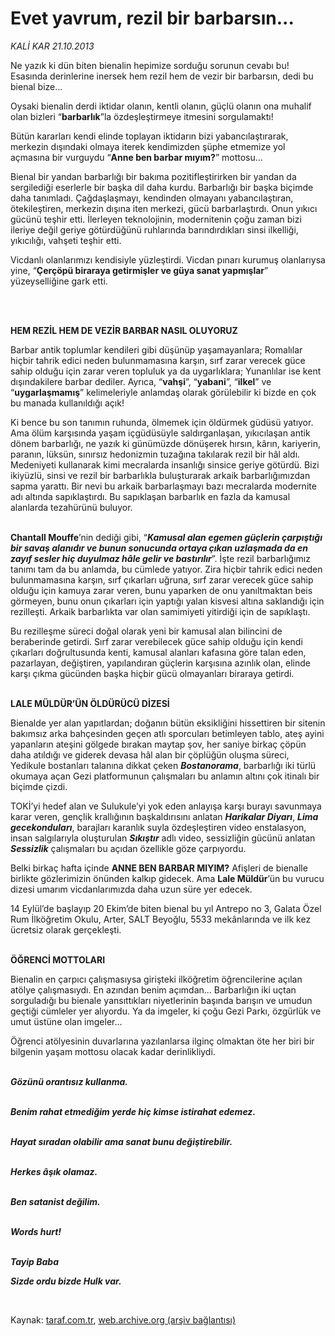 # Evet yavrum, rezil bir barbarsın...

*KALİ KAR 21.10.2013*

<div class="yazi"><p>Ne yazık ki dün biten bienalin hepimize sorduğu sorunun cevabı bu! Esasında derinlerine inersek hem rezil hem de vezir bir barbarsın, dedi bu bienal bize...</p>
<p>Oysaki bienalin derdi iktidar olanın, kentli olanın, güçlü olanın ona muhalif olan bizleri “<b>barbarlık</b>”la özdeşleştirmeye itmesini sorgulamaktı!</p>
<p>Bütün kararları kendi elinde toplayan iktidarın bizi yabancılaştırarak, merkezin dışındaki olmaya iterek kendimizden şüphe etmemize yol açmasına bir vurguydu “<b>Anne ben barbar mıyım?</b>” mottosu... </p>
<p>Bienal bir yandan barbarlığı bir bakıma pozitifleştirirken bir yandan da sergilediği eserlerle bir başka dil daha kurdu. Barbarlığı bir başka biçimde daha tanımladı. Çağdaşlaşmayı, kendinden olmayanı yabancılaştıran, ötekileştiren, merkezin dışına iten merkezi, gücü barbarlaştırdı. Onun yıkıcı gücünü teşhir etti. İlerleyen teknolojinin, modernitenin çoğu zaman bizi ileriye değil geriye götürdüğünü ruhlarında barındırdıkları sinsi ilkelliği, yıkıcılığı, vahşeti teşhir etti. </p>
<p>Vicdanlı olanlarımızı kendisiyle yüzleştirdi. Vicdan pınarı kurumuş olanlarıysa yine, “<b>Çerçöpü biraraya getirmişler ve güya sanat yapmışlar</b>” yüzeyselliğine gark etti. </p>
<p><i> </i></p>
<p><b><br/>HEM REZİL HEM DE VEZİR BARBAR NASIL OLUYORUZ</b></p>
<p>Barbar antik toplumlar kendileri gibi düşünüp yaşamayanlara; Romalılar hiçbir tahrik edici neden bulunmamasına karşın, sırf zarar verecek güce sahip olduğu için zarar veren topluluk ya da uygarlıklara; Yunanlılar ise kent dışındakilere barbar dediler. Ayrıca, “<b>vahşi</b>”, “<b>yabani</b>”, “<b>ilkel</b>” ve “<b>uygarlaşmamış</b>” kelimeleriyle anlamdaş olarak görülebilir ki bizde en çok bu manada kullanıldığı açık! </p>
<p>Ki bence bu son tanımın ruhunda, ölmemek için öldürmek güdüsü yatıyor. Ama ölüm karşısında yaşam içgüdüsüyle saldırganlaşan, yıkıcılaşan antik dönem barbarlığı, ne yazık ki günümüzde dönüşerek hırsın, kârın, kariyerin, paranın, lüksün, sınırsız hedonizmin tuzağına takılarak rezil bir hâl aldı. Medeniyeti kullanarak kimi mecralarda insanlığı sinsice geriye götürdü. Bizi ikiyüzlü, sinsi ve rezil bir barbarlıkla buluşturarak arkaik barbarlığımızdan sapma yarattı. Bir nevi bu arkaik barbarlaşmayı bazı mecralarda modernite adı altında sapıklaştırdı. Bu sapıklaşan barbarlık en fazla da kamusal alanlarda tezahürünü buluyor. </p>
<p><b><br/>Chantall Mouffe</b>’nin dediği gibi, “<b><i>Kamusal alan egemen güçlerin çarpıştığı bir savaş alanıdır ve bunun sonucunda ortaya çıkan uzlaşmada da en zayıf sesler hiç duyulmaz hâle gelir ve bastırılır</i></b>”. İşte rezil barbarlığımız tanımı tam da bu anlamda, bu cümlede yatıyor. Zira hiçbir tahrik edici neden bulunmamasına karşın, sırf çıkarları uğruna, sırf zarar verecek güce sahip olduğu için kamuya zarar veren, bunu yaparken de onu yanıltmaktan beis görmeyen, bunu onun çıkarları için yaptığı yalan kisvesi altına saklandığı için rezilleşti. Arkaik barbarlıkta var olan samimiyeti yitirdiği için de sapıklaştı. </p>
<p>Bu rezilleşme süreci doğal olarak yeni bir kamusal alan bilincini de beraberinde getirdi. Sırf zarar verebilecek güce sahip olduğu için kendi çıkarları doğrultusunda kenti, kamusal alanları kafasına göre talan eden, pazarlayan, değiştiren, yapılandıran güçlerin karşısına azınlık olan, elinde karşı çıkma gücünden başka hiçbir gücü olmayanları biraraya getirdi.</p>
<p><b><br/>LALE MÜLDÜR’ÜN ÖLDÜRÜCÜ DİZESİ</b></p>
<p>Bienalde yer alan yapıtlardan; doğanın bütün eksikliğini hissettiren bir sitenin bakımsız arka bahçesinden geçen atlı sporcuları betimleyen tablo, ateş ayini yapanların ateşini gölgede bırakan maytap şov, her saniye birkaç çöpün daha atıldığı ve giderek devasa hâl alan bir çöplüğün oluşma süreci, Yedikule bostanları talanına dikkat çeken <b><i>Bostanorama</i></b>, barbarlığı iki türlü okumaya açan Gezi platformunun çalışmaları bu anlamın altını çok itinalı bir biçimde çizdi.</p>
<p>TOKİ’yi hedef alan ve Sulukule’yi yok eden anlayışa karşı burayı savunmaya karar veren, gençlik krallığının başkaldırısını anlatan <b><i>Harikalar Diyarı</i></b>, <b><i>Lima gecekonduları</i></b>, barajları karanlık suyla özdeşleştiren video enstalasyon, insan salgılarıyla oluşturulan <b><i>Sıkıştır</i></b> adlı video, sessizliğin gücünü anlatan <b><i>Sessizlik</i></b> çalışmaları bu açıdan özellikle göze çarpıyordu. </p>
<p>Belki birkaç hafta içinde <b>ANNE BEN BARBAR MIYIM?</b> Afişleri de bienalle birlikte gözlerimizin önünden kalkıp gidecek. Ama <b>Lale Müldür</b>’ün bu vurucu dizesi umarım vicdanlarımızda daha uzun süre yer edecek.</p>
<p>14 Eylül’de başlayıp 20 Ekim’de biten bienal bu yıl Antrepo no 3, Galata Özel Rum İlköğretim Okulu, Arter, SALT Beyoğlu, 5533 mekânlarında ve ilk kez ücretsiz olarak gerçekleşti. </p>
<p><b><br/>ÖĞRENCİ MOTTOLARI</b></p>
<p>Bienalin en çarpıcı çalışmasıysa girişteki ilköğretim öğrencilerine açılan atölye çalışmasıydı. En azından benim açımdan... Barbarlığın iki uçtan sorguladığı bu bienale yansıttıkları niyetlerinin başında barışın ve umudun geçtiği cümleler yer alıyordu. Ya da imgeler, ki çoğu Gezi Parkı, özgürlük ve umut üstüne olan imgeler...</p>
<p>Öğrenci atölyesinin duvarlarına yazılanlarsa ilginç olmaktan öte her biri bir bilgenin yaşam mottosu olacak kadar derinlikliydi. </p>
<p><b><i><br/>Gözünü orantısız kullanma.</i></b></p>
<p><b><i><br/>Benim rahat etmediğim yerde hiç kimse istirahat edemez. </i></b></p>
<p><b><i><br/>Hayat sıradan olabilir ama sanat bunu değiştirebilir.</i></b></p>
<p><b><i><br/>Herkes âşık olamaz.</i></b></p>
<p><b><i><br/>Ben satanist değilim.</i></b></p>
<p><b><i><br/>Words hurt!</i></b></p>
<p><b><i><br/>Tayip Baba</i></b></p><b><i>
<p>Sizde ordu bizde Hulk var.</p>
<p></p></i></b> 
</div>

Kaynak: [taraf.com.tr](m), [web.archive.org (arşiv bağlantısı)](http://web.archive.org/web/20131021201006/http://taraf.com.tr/kali-kar/makale-evet-yavrum-rezil-bir-barbarsin.htm)
